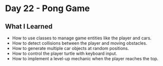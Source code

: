 # Day 22 - Pong Game

## What I Learned

- How to use classes to manage game entities like the player and cars.
- How to detect collisions between the player and moving obstacles.
- How to generate multiple car objects at random positions.
- How to control the player turtle with keyboard input.
- How to implement a level-up mechanic when the player reaches the top.
